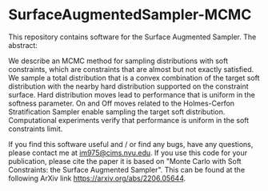 # SurfaceAugmentedSampler-MCMC

This repository contains software for the Surface Augmented Sampler. The abstract:

We describe an MCMC method for sampling distributions with soft constraints, which are constraints that are almost but not exactly satisfied. We sample a total distribution that is a convex combination of the target soft distribution with the nearby hard distribution supported on the constraint surface. Hard distribution moves lead to performance that is uniform in the softness parameter. On and Off moves related to the Holmes-Cerfon Stratification Sampler enable sampling the target soft distribution. Computational experiments verify that performance is uniform in the soft constraints limit.

If you find this software useful and / or find any bugs, have any questions, please contact me at im975@cims.nyu.edu. If you use this code for your publication, please cite the paper it is based on "Monte Carlo with Soft Constraints: the Surface Augmented Sampler". This can be found at the following ArXiv link https://arxiv.org/abs/2206.05644.

